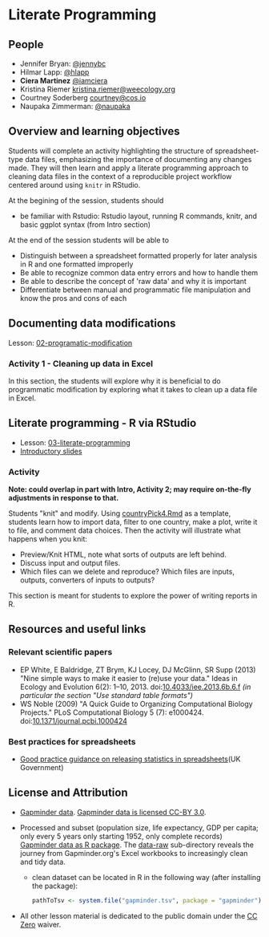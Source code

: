 # Literate Programming

## People

-  Jennifer Bryan: [@jennybc]
-  Hilmar Lapp: [@hlapp]
-  **Ciera Martinez** [@iamciera]
-  Kristina Riemer kristina.riemer@weecology.org
-  Courtney Soderberg courtney@cos.io
-  Naupaka Zimmerman: [@naupaka]

## Overview and learning objectives

Students will complete an activity highlighting the structure of
spreadsheet-type data files, emphasizing the importance of documenting
any changes made. They will then learn and apply a literate
programming approach to cleaning data files in the context of a
reproducible project workflow centered around using `knitr` in
RStudio.

At the begining of the session, students should

- be familiar with Rstudio: Rstudio layout, running R commands, knitr,
  and basic ggplot syntax (from Intro section)

At the end of the session students will be able to

- Distinguish between a spreadsheet formatted properly for later
  analysis in R and one formatted improperly
- Be able to recognize common data entry errors and how to handle them
- Be able to describe the concept of 'raw data' and why it is important
- Differentiate between manual and programmatic file manipulation and
  know the pros and cons of each

## Documenting data modifications

Lesson: [02-programatic-modification](02-documenting-data-modification.md)

### Activity 1 - Cleaning up data in Excel

In this section, the students will explore why it is beneficial to do
programmatic modification by exploring what it takes to clean up a
data file in Excel.

## Literate programming - R via RStudio 

* Lesson: [03-literate-programming](03-literate-programming.md)
* [Introductory slides](slides/lit-prog-slides)

### Activity 

**Note: could overlap in part with Intro, Activity 2; may require
  on-the-fly adjustments in response to that.**

Students "knit" and modify. Using
[countryPick4.Rmd](files/lit-prog/countryPick4.Rmd) as a template,
students learn how to import data, filter to one country, make a plot,
write it to file, and comment data choices.  Then the activity will
illustrate what happens when you knit:
- Preview/Knit HTML, note what sorts of outputs are left behind.
- Discuss input and output files.
- Which files can we delete and reproduce? Which files are inputs,
  outputs, converters of inputs to outputs?

This section is meant for students to explore the power of writing
reports in R.


## Resources and useful links

### Relevant scientific papers

- EP White, E Baldridge, ZT Brym, KJ Locey, DJ McGlinn, SR
  Supp (2013) "Nine simple ways to make it easier to (re)use your
  data." Ideas in Ecology and Evolution 6(2):
  1–10, 2013. doi:[10.4033/iee.2013.6b.6.f] _(in particular the
  section "Use standard table formats")_
- WS Noble (2009) "A Quick Guide to Organizing
  Computational Biology Projects." PLoS Computational Biology 5 (7):
  e1000424. doi:[10.1371/journal.pcbi.1000424]

### Best practices for spreadsheets

- [Good practice guidance on releasing statistics in spreadsheets](UK Government)

## License and Attribution

- [Gapminder data](http://www.gapminder.org/data/). [Gapminder data is licensed CC-BY 3.0](https://docs.google.com/document/pub?id=1POd-pBMc5vDXAmxrpGjPLaCSDSWuxX6FLQgq5DhlUhM#h.ul2gu2-uwathz).
- Processed and subset (population size, life expectancy, GDP per
  capita; only every 5 years only starting 1952, only complete records)
  [Gapminder data as R package](https://github.com/jennybc/gapminder). The [data-raw](https://github.com/jennybc/gapminder/tree/master/data-raw) sub-directory reveals the journey from Gapminder.org's Excel workbooks to increasingly clean and tidy data.
    - clean dataset can be located in R in the following way (after
      installing the package):

        ```R
        pathToTsv <- system.file("gapminder.tsv", package = "gapminder")
        ```

- All other lesson material is dedicated to the public domain under
  the [CC Zero] waiver.


[@jennybc]: http://github.com/jennybc
[@hlapp]: http://github.com/hlapp
[@iamciera]: http://github.com/iamciera
[@naupaka]: http://github.com/naupaka
[File Naming Conventions & Best Practices]: http://researchdata.library.ubc.ca/organize
[File Format Considerations]: http://researchdata.library.ubc.ca/format/
[List of filename extensions]: http://en.wikipedia.org/wiki/List_of_file_formats
[ISO 8601 standard for dates]: http://en.wikipedia.org/wiki/ISO_8601
[Good practice guidance on releasing statistics in spreadsheets]: https://gss.civilservice.gov.uk/wp-content/uploads/2012/12/Releasing-statistics-in-spreadsheets-Good-practice-guidance.pdf
[10.4033/iee.2013.6b.6.f]: http://dx.doi.org/10.4033/iee.2013.6b.6.f
[10.1371/journal.pcbi.1000424]: http://dx.doi.org/10.1371/journal.pcbi.1000424
[CC Zero]: https://creativecommons.org/publicdomain/zero/1.0/
